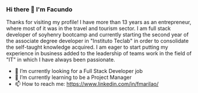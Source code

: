 ### Hi there 👋 I'm Facundo

Thanks for visiting my profile!
I have more than 13 years as an entrepreneur, where most of it was in the travel and tourism sector. I am full stack developer of soyhenry bootcamp and currently starting the second year of the associate degree developer in "Instituto Teclab" in order to consolidate the self-taught knowledge acquired. I am eager to start putting my experience in business added to the leadership of teams work in the field of "IT" in which I have always been passionate.
<!--
**fmarilao/fmarilao** is a ✨ _special_ ✨ repository because its `README.md` (this file) appears on your GitHub profile.
-->
- 🔭 I’m currently looking for a Full Stack Developer job
- 🌱 I’m currently learning to be a Project Manager
- 📫 How to reach me: https://www.linkedin.com/in/fmarilao/


